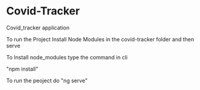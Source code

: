# Covid-Tracker

Covid_tracker application

To run the Project Install Node Modules in the covid-tracker folder and then serve

To Install node_modules type the command in cli

"npm install"

To run the peoject do "ng serve"
